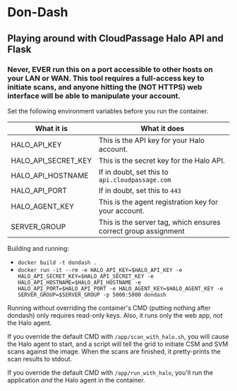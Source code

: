 # Don-Dash

## Playing around with CloudPassage Halo API and Flask

### Never, EVER run this on a port accessible to other hosts on your LAN or WAN.  This tool requires a full-access key to initiate scans, and anyone hitting the (NOT HTTPS) web interface will be able to manipulate your account.


Set the following environment variables before you run the container.

| What it is                  | What it does                                                   |
|-----------------------------|----------------------------------------------------------------|
| HALO_API_KEY                | This is the API key for your Halo account.                     |
| HALO_API_SECRET_KEY         | This is the secret key for the Halo API.                       |
| HALO_API_HOSTNAME           | If in doubt, set this to ```api.cloudpassage.com```            |
| HALO_API_PORT               | If in doubt, set this to ```443```                             |
| HALO_AGENT_KEY              | This is the agent registration key for your account.           |
| SERVER_GROUP                | This is the server tag, which ensures correct group assignment |


Building and running:

* `docker build -t dondash .`
* `docker run -it --rm -e HALO_API_KEY=$HALO_API_KEY -e HALO_API_SECRET_KEY=$HALO_API_SECRET_KEY -e HALO_API_HOSTNAME=$HALO_API_HOSTNAME -e HALO_API_PORT=$HALO_API_PORT -e HALO_AGENT_KEY=$HALO_AGENT_KEY -e SERVER_GROUP=$SERVER_GROUP -p 5000:5000 dondash`

Running without overriding the container's CMD (putting nothing after dondash) only requires read-only keys.  Also, it runs only the web app, *not* the Halo agent.

If you override the default CMD with `/app/scan_with_halo.sh`, you will cause the Halo agent to start, and a script will tell the grid to initiate CSM and SVM scans against the image.  When the scans are finished, it pretty-prints the scan results to stdout.

If you override the default CMD with `/app/run_with_halo`, you'll run the application *and* the Halo agent in the container.

